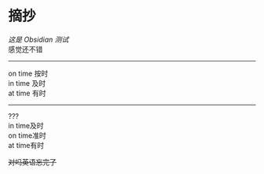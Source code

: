 # 摘抄

*这是 Obsidian 测试*  
感觉还不错  

---
on time  按时  
in time  及时  
at time  有时  


---
???  
in time及时  
on time准时  
at time有时  

~~对吗英语忘完了~~
